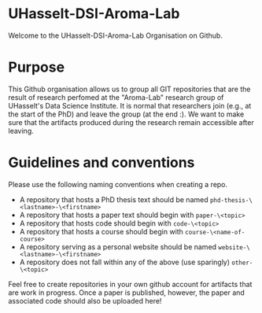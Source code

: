 # UHasselt-DSI-Aroma-Lab
Welcome to the UHasselt-DSI-Aroma-Lab Organisation on Github.

# Purpose

This Github organisation allows us to group all GIT repositories that are the result of research perfomed at the "Aroma-Lab" research group of UHasselt's Data Science Institute. It is normal that researchers join (e.g., at the start of the PhD) and leave the group (at the end :). We want to make sure that the artifacts produced during the research remain accessible after leaving.

# Guidelines and conventions

Please use the following naming conventions when creating a repo. 

- A repository that hosts a PhD thesis text should be named `phd-thesis-\<lastname>-\<firstname>`
- A repository that hosts a paper text should begin with `paper-\<topic>`
- A repository that hosts code should begin with `code-\<topic>`
- A repository that hosts a course should begin with `course-\<name-of-course>`
- A repository serving as a personal website should be named `website-\<lastname>-\<firstname>`
- A repository does not fall within any of the above (use sparingly) `other-\<topic>`

Feel free to create repositories in your own github account for artifacts that are work in progress. Once a paper is published, however, the paper and associated code should also be uploaded here!
